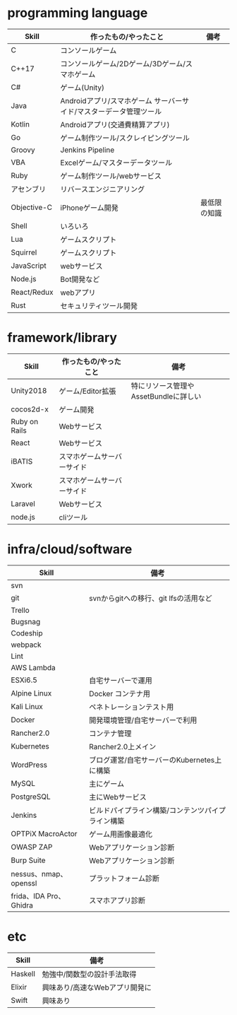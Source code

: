 # programming language
|Skill|作ったもの/やったこと|備考|
|-|-|-|
|C|コンソールゲーム|
|C++17|コンソールゲーム/2Dゲーム/3Dゲーム/スマホゲーム|
|C#|ゲーム(Unity)|
|Java|Androidアプリ/スマホゲーム サーバーサイド/マスターデータ管理ツール||
|Kotlin|Androidアプリ(交通費精算アプリ)|
|Go|ゲーム制作ツール/スクレイピングツール
|Groovy|Jenkins Pipeline|
|VBA|Excelゲーム/マスターデータツール|
|Ruby|ゲーム制作ツール/webサービス|
|アセンブリ|リバースエンジニアリング|
|Objective-C|iPhoneゲーム開発|最低限の知識|
|Shell|いろいろ|
|Lua|ゲームスクリプト|
|Squirrel|ゲームスクリプト|
|JavaScript|webサービス||
|Node.js|Bot開発など|
|React/Redux|webアプリ|
|Rust|セキュリティツール開発|

# framework/library
|Skill|作ったもの/やったこと|備考|
|-|-|-|
|Unity2018|ゲーム/Editor拡張|特にリソース管理やAssetBundleに詳しい|
|cocos2d-x|ゲーム開発||
|Ruby on Rails|Webサービス|
|React|Webサービス|
|iBATIS|スマホゲームサーバーサイド|
|Xwork|スマホゲームサーバーサイド|
|Laravel|Webサービス|
|node.js|cliツール|

# infra/cloud/software
|Skill|備考|
|-|-|
|svn|
|git|svnからgitへの移行、git lfsの活用など|
|Trello|
|Bugsnag|
|Codeship|
|webpack|
|Lint|
|AWS Lambda|
|ESXi6.5|自宅サーバーで運用|
|Alpine Linux|Docker コンテナ用|
|Kali Linux|ペネトレーションテスト用|
|Docker|開発環境管理/自宅サーバーで利用|
|Rancher2.0|コンテナ管理|
|Kubernetes|Rancher2.0上メイン|
|WordPress|ブログ運営/自宅サーバーのKubernetes上に構築|
|MySQL|主にゲーム|
|PostgreSQL|主にWebサービス|
|Jenkins|ビルドパイプライン構築/コンテンツパイプライン構築|
|OPTPiX MacroActor|ゲーム用画像最適化|
|OWASP ZAP|Webアプリケーション診断|
|Burp Suite|Webアプリケーション診断|
|nessus、nmap、openssl|プラットフォーム診断|
|frida、IDA Pro、Ghidra|スマホアプリ診断|

# etc
|Skill|備考|
|-|-|
|Haskell|勉強中/関数型の設計手法取得|
|Elixir|興味あり/高速なWebアプリ開発に|
|Swift|興味あり|
